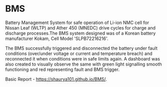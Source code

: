 # BMS
Battery Management System for safe operation of Li-ion NMC cell for Nissan Leaf (WLTP) and Ather 450 (MNEDC) drive cycles for charge and discharge processes.The BMS system designed was of a Korean battery manufacturer Kokam, Cell Model 'SLPB72216216'.

The BMS successfully triggered and disconnected the battery under fault conditions (over/under voltage or current and temperature breach) and reconnected it when conditions were in safe limits again. A dashboard was also created to visually observe the same with green light signalling smooth functioning and red representing fault and BMS trigger.


Basic Report - https://shaurya101.github.io/BMS/.
